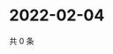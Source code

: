 # 2022-02-04

共 0 条

<!-- BEGIN WEIBO -->
<!-- 最后更新时间 Fri Feb 04 2022 12:15:04 GMT+0800 (China Standard Time) -->

<!-- END WEIBO -->
